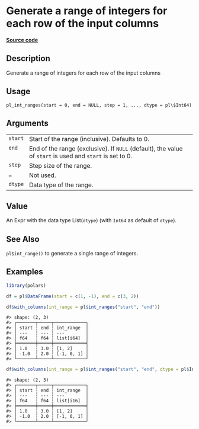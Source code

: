 

# Generate a range of integers for each row of the input columns

[**Source code**](https://github.com/pola-rs/r-polars/tree/main/R/functions__lazy.R#L1340)

## Description

Generate a range of integers for each row of the input columns

## Usage

<pre><code class='language-R'>pl_int_ranges(start = 0, end = NULL, step = 1, ..., dtype = pl\$Int64)
</code></pre>

## Arguments

<table>
<tr>
<td style="white-space: nowrap; font-family: monospace; vertical-align: top">
<code id="start">start</code>
</td>
<td>
Start of the range (inclusive). Defaults to 0.
</td>
</tr>
<tr>
<td style="white-space: nowrap; font-family: monospace; vertical-align: top">
<code id="end">end</code>
</td>
<td>
End of the range (exclusive). If <code>NULL</code> (default), the value
of <code>start</code> is used and <code>start</code> is set to 0.
</td>
</tr>
<tr>
<td style="white-space: nowrap; font-family: monospace; vertical-align: top">
<code id="step">step</code>
</td>
<td>
Step size of the range.
</td>
</tr>
<tr>
<td style="white-space: nowrap; font-family: monospace; vertical-align: top">
<code id="...">…</code>
</td>
<td>
Not used.
</td>
</tr>
<tr>
<td style="white-space: nowrap; font-family: monospace; vertical-align: top">
<code id="dtype">dtype</code>
</td>
<td>
Data type of the range.
</td>
</tr>
</table>

## Value

An Expr with the data type List(<code>dtype</code>) (with
<code>Int64</code> as default of <code>dtype</code>).

## See Also

<code>pl$int_range()</code> to generate a single range of integers.

## Examples

``` r
library(polars)

df = pl$DataFrame(start = c(1, -1), end = c(3, 2))

df$with_columns(int_range = pl$int_ranges("start", "end"))
```

    #> shape: (2, 3)
    #> ┌───────┬─────┬────────────┐
    #> │ start ┆ end ┆ int_range  │
    #> │ ---   ┆ --- ┆ ---        │
    #> │ f64   ┆ f64 ┆ list[i64]  │
    #> ╞═══════╪═════╪════════════╡
    #> │ 1.0   ┆ 3.0 ┆ [1, 2]     │
    #> │ -1.0  ┆ 2.0 ┆ [-1, 0, 1] │
    #> └───────┴─────┴────────────┘

``` r
df$with_columns(int_range = pl$int_ranges("start", "end", dtype = pl$Int16))
```

    #> shape: (2, 3)
    #> ┌───────┬─────┬────────────┐
    #> │ start ┆ end ┆ int_range  │
    #> │ ---   ┆ --- ┆ ---        │
    #> │ f64   ┆ f64 ┆ list[i16]  │
    #> ╞═══════╪═════╪════════════╡
    #> │ 1.0   ┆ 3.0 ┆ [1, 2]     │
    #> │ -1.0  ┆ 2.0 ┆ [-1, 0, 1] │
    #> └───────┴─────┴────────────┘
